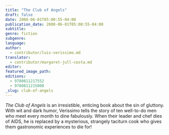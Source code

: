 ```yaml
---
title: "The Club of Angels"
draft: false
date: 2008-06-01T05:00:55-04:00
publication_date: 2008-06-01T05:00:55-04:00
subtitle:
genre: fiction
subgenre:
language:
author:
  - contributor/luis-verissimo.md
translator:
  - contributor/margaret-jull-costa.md
editor:
featured_image_path:
editions:
  - 9780811217552
  - 9780811215008
_slug: club-of-angels
---
```


_The Club of Angels_ is an irresistible, enticing book about the sin of gluttony. With wit and dark humor, Verissimo tells the story of ten well-to-do men who meet every month to dine fabulously. When their leader and chef dies of AIDS, he is replaced by a mysterious, strangely taciturn cook who gives them gastronomic experiences to die for!


